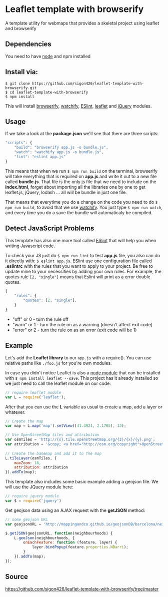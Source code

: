 # Leaflet template with browserify

A template utility for webmaps that provides a skeletal project using leaflet and browserify


## Dependencies

You need to have [node](https://nodejs.org/en/) and npm installed

## Install via:

```
$ git clone https://github.com/sigon426/leaflet-template-with-browserify.git
$ cd leaflet-template-with-browserify
$ npm install
```

This will install [browserify](https://github.com/substack/node-browserify), [watchify](https://github.com/substack/watchify), [ESlint](https://www.npmjs.com/package/eslint), [leaflet](https://www.npmjs.com/package/leaflet) and [jQuery](https://www.npmjs.com/package/jquery) modules.


## Usage

If we take a look at the **package.json** we'll see that there are three scripts:


```javascript
"scripts": {
    "build": "browserify app.js -o bundle.js",
    "watch": "watchify app.js -o bundle.js",
    "lint": "eslint app.js"
}
```

This means that when we run `$ npm run build` on the terminal, browserify will take everything that is required on **app.js** and write it out to a new file called **bundle.js**. That file is the only js file that we need to include on the **index.html**, forget about importing all the libraries one by one to get leaflet.js, jQuery, lodash ... all will be bundle in just one file.

That means that everytime you do a change on the code you need to do `$ npm run build`, to avoid that we use [watchify](https://github.com/substack/watchify). You just type `$ npm run watch`, and every time you do a save the bundle will automaticaly be compiled.

## Detect JavaScript Problems

This template has also one more tool called [ESlint](http://eslint.org/) that will help you when writing Javascript code. 

To check your JS just do `$ npm run lint` to test **app.js** file, you also can do it directly with: `$ eslint app.js`. ESlint use one configuration file called **.eslintrc** with the rules that you want to apply to your project. Be free to update mine to your necessities by adding your own rules. For example, the quotes rule `[2, "single"]` means that Eslint will print as a error double quotes.


```javascript
{
    "rules": {
        "quotes": [2, "single"],
    }
}
```

* "off" or 0 - turn the rule off
* "warn" or 1 - turn the rule on as a warning (doesn't affect exit code)
* "error" or 2 - turn the rule on as an error (exit code will be 1)

## Example

Let's add the **Leaflet library** to our `app.js` with a require(). You can use relative paths like `./foo.js` for you're own modules.

In case you didn't notice Leaflet is also a [node module](https://www.npmjs.com/package/leaflet) that can be installed with `$ npm install leaflet --save`. This project has it already installed so we just need to call the leaflet module on our code:

```javascript
// require leaflet module
var L = require('leaflet');
```

After that you can use the **L** variable as usual to create a map, add a layer or whatever.

```javascript
// Create the map
var map = L.map('map').setView([41.3921, 2.1705], 13);

// Use OpenStreetMap tiles and attribution
var osmTiles = 'http://{s}.tile.openstreetmap.org/{z}/{x}/{y}.png';
var attribution = '&copy; <a href="http://osm.org/copyright">OpenStreetMap</a> contributors';
 
// Create the basemap and add it to the map
L.tileLayer(osmTiles, {
    maxZoom: 18,
    attribution: attribution
}).addTo(map);
```

This template also includes some basic example adding a geojson file. We will use the JQuery module here:

```javascript
// require jquery module
var $ = require('jquery')
```

Get geojson data using an AJAX request with the **getJSON** method: 

```javascript
// some geojson URL
var geojsonURL = 'http://mappingandco.github.io/geojsonDB/barcelona/neighbourhoods.geojson'

$.getJSON(geojsonURL, function(neighbourhoods) {
    L.geoJson(neighbourhoods, {
        onEachFeature: function (feature, layer) {
            layer.bindPopup(feature.properties.NBarri);
        }
    }).addTo(map);
});
```

## Source

https://github.com/sigon426/leaflet-template-with-browserify/tree/master


